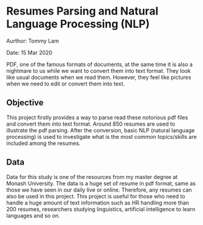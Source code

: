 # Resumes Parsing and Natural Language Processing (NLP)
Aurthor: Tommy Lam

Date: 15 Mar 2020

PDF, one of the famous formats of documents, at the same time it is also a nightmare to us while we want to convert them into text format. They look like usual documents when we read them. However, they feel like pictures when we need to edit or convert them into text.

## Objective
This project firstly provides a way to parse read these notorious pdf files and convert them into text format. Around 850 resumes are used to illustrate the pdf parsing. After the conversion, basic NLP (natural language processing) is used to investigate what is the most common topics/skills are included among the resumes.

## Data
Data for this study is one of the resources from my master degree at Monash University. The data is a huge set of resume in pdf format, same as those we have seen in our daily live or online. Therefore, any resumes can also be used in this project.
This project is useful for those who need to handle a huge amount of text information such as HR handling more than 200 resumes, researchers studying linguistics, artificial intelligence to learn languages and so on.
